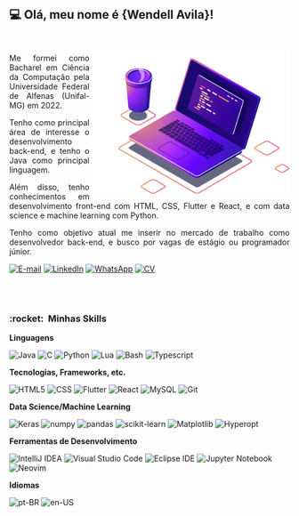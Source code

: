## 💻 Olá, meu nome é <strong>{Wendell Avila}!</strong>
<br>

<img src="https://raw.githubusercontent.com/wendellavila/wendellavila/main/assets/img/laptop.png" min-width="360px" max-width="360px" width="360px" align="right" alt="Laptop illustration">

<p align="justify">Me formei como Bacharel em Ciência da Computação pela Universidade Federal de Alfenas (Unifal-MG) em 2022.</p>

<p align="justify">Tenho como principal área de interesse o desenvolvimento back-end, e tenho o Java como principal linguagem.</p>

<p align="justify">Além disso, tenho conhecimentos em desenvolvimento front-end com HTML, CSS, Flutter e React, e com data science e machine learning com Python.</p>

<p align="justify">Tenho como objetivo atual me inserir no mercado de trabalho como desenvolvedor back-end, e busco por vagas de estágio ou programador júnior.</p>

[![E-mail](https://img.shields.io/badge/Gmail-D14836?style=for-the-badge&logo=gmail&logoColor=white)](mailto:wendelljcavila@gmail.com)
[![LinkedIn](https://img.shields.io/badge/linkedin-%230077B5.svg?style=for-the-badge&logo=linkedin&logoColor=white)](https://linkedin.com/in/wendellavila)
[![WhatsApp](https://img.shields.io/badge/WhatsApp-25D366?style=for-the-badge&logo=whatsapp&logoColor=white)](https://wa.me/5535988747228)
[![CV](https://img.shields.io/badge/CV-ffffff?style=for-the-badge&logo=microsoft-word&logoColor=202A44)](https://github.com/wendellavila/wendellavila/blob/main/assets/files/CV-pt-BR.pdf)

<br><br>
<h3> :rocket: &nbsp;Minhas Skills </h3>

**Linguagens**
  
  ![Java](https://img.shields.io/badge/-Java-333333?style=flat&logo=openjdk&logoColor=E0191E)
  ![C](https://img.shields.io/badge/-C-333333?style=flat&logo=C&logoColor=00599C)
  ![Python](https://img.shields.io/badge/-Python-333333?style=flat&logo=python&logoColor=F2CB3A)
  ![Lua](https://img.shields.io/badge/-Lua-333333?style=flat&logo=Lua&logoColor=3c3cff)
  ![Bash](https://img.shields.io/badge/-Bash-333333?style=flat&logo=gnubash)
  ![Typescript](https://img.shields.io/badge/-Typescript-333333?style=flat&logo=Typescript)
  
**Tecnologias, Frameworks, etc.**
  
  ![HTML5](https://img.shields.io/badge/-HTML5-333333?style=flat&logo=HTML5)
  ![CSS](https://img.shields.io/badge/-CSS-333333?style=flat&logo=CSS3&logoColor=1572B6)
  ![Flutter](https://img.shields.io/badge/-Flutter-333333?style=flat&logo=Flutter&logoColor=41C6F0)
  ![React](https://img.shields.io/badge/-React-333333?style=flat&logo=react)
  ![MySQL](https://img.shields.io/badge/-MySQL-333333?style=flat&logo=mysql)
  ![Git](https://img.shields.io/badge/-Git-333333?style=flat&logo=git)
  
  **Data Science/Machine Learning**
  
  ![Keras](https://img.shields.io/badge/-Keras-333333?style=flat&logo=Keras&logoColor=F22C3A)
  ![numpy](https://img.shields.io/badge/-numpy-333333?style=flat&logo=numpy&logoColor=49A2C4)
  ![pandas](https://img.shields.io/badge/-pandas-333333?style=flat&logo=pandas&logoColor=F2C000)
  ![scikit-learn](https://img.shields.io/badge/-scikit--learn-333333?style=flat&logo=scikitlearn)
  ![Matplotlib](https://img.shields.io/badge/-📊%20Matplotlib-333333?style=flat)
  ![Hyperopt](https://img.shields.io/badge/-📈%20Hyperopt-333333?style=flat)

**Ferramentas de Desenvolvimento**
  
  ![IntelliJ IDEA](https://img.shields.io/badge/-IntelliJ%20IDEA-333333?style=flat&logo=intellij-idea&logoColor=F02F5A)
  ![Visual Studio Code](https://img.shields.io/badge/-Visual%20Studio%20Code-333333?style=flat&logo=visual-studio-code&logoColor=007ACC)
  ![Eclipse IDE](https://img.shields.io/badge/-Eclipse-333333?style=flat&logo=eclipse-ide&logoColor=3F3179)
  ![Jupyter Notebook](https://img.shields.io/badge/-Jupyter%20Notebook-333333?style=flat&logo=jupyter)
  ![Neovim](https://img.shields.io/badge/-Neovim-333333?style=flat&logo=Neovim)

  **Idiomas**
  
  ![pt-BR](https://img.shields.io/badge/-🇧🇷%20pt--BR-333333?style=flat)
  ![en-US](https://img.shields.io/badge/-🇺🇸%20en--US-333333?style=flat)
